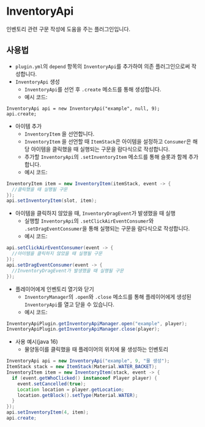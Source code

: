 # InventoryApi
인벤토리 관련 구문 작성에 도움을 주는 플러그인입니다.

## 사용법
- ```plugin.yml```의 ```depend``` 항목의 ```InventoryApi```를 추가하여 의존 플러그인으로써 작성합니다.
- ```InventoryApi``` 생성
  - ```InventoryApi```를 선언 후 ```.create``` 메소드를 통해 생성합니다.
  - 예시 코드:
```jave
InventoryApi api = new InventoryApi("example", null, 9);
api.create;
```
- 아이템 추가
  - ```InventoryItem``` 을 선언합니다.
  - ```InventoryItem``` 을 선언할 때 ```ItemStack```은 아이템을 설정하고 ```Consumer```은 해당 아이템을 클릭했을 때 실행되는 구문을 람다식으로 작성합니다.
  - 추가할 ```InventoryApi```의 ```.setInventoryItem``` 메소드를 통해 슬롯과 함께 추가합니다.
  - 예시 코드:
```java
InventoryItem item = new InventoryItem(itemStack, event -> {
  //클릭했을 때 실행될 구문
});
api.setInventoryItem(slot, item);
```
- 아이템을 클릭하지 않았을 때, ```InventoryDragEvent```가 발생했을 때 실행
  - 실행할 ```InventoryApi```의 ```.setClickAirEventConsumer```와 ```.setDragEventConsumer```을 통해 실행되는 구문을 람다식으로 작성합니다.
  - 예시 코드:
```java
api.setClickAirEventConsumer(event -> {
  //아이템을 클릭하지 않았을 때 실행될 구문
});
api.setDragEventConsumer(event -> {
  //InventoryDragEvent가 발생했을 때 실행될 구문
});
```
- 플레이어에게 인벤토리 열기와 닫기
  - ```InventoryManager```의 ```.open```와 ```.close``` 메소드를 통해 플레이어에게 생성된 ```InventoryApi```를 열고 닫을 수 있습니다.
  - 예시 코드:
```java
InventoryApiPlugin.getInventoryApiManager.open("example", player);
InventoryApiPlugin.getInventoryApiManager.close(player);
```
- 사용 예시(java 16)
  - 물양동이를 클릭했을 때 플레이어의 위치에 물 생성하는 인벤토리
```java
InventoryApi api = new InventoryApi("example", 9, "물 생성");
ItemStack stack = new ItemStack(Material.WATER_BACKET);
InventoryItem item = new InventoryItem(stack, event -> {
  if (event.getWhoClicked() instanceof Player player) {
    event.setCancelled(true);
    Location location = player.getLocation;
    location.getBlock().setType(Material.WATER);
  }
});
api.setInventoryItem(4, item);
api.create;
```
